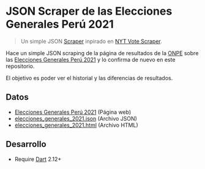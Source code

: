 # JSON Scraper de las Elecciones Generales Perú 2021

> Un simple JSON [Scraper](https://es.wikipedia.org/wiki/Web_scraping) inpirado en [NYT Vote Scraper](https://github.com/alex/nyt-2020-election-scraper).

Hace un simple JSON scraping de la página de resultados de la [ONPE](https://www.onpe.gob.pe/) sobre las [Elecciones Generales Perú 2021](https://www.resultados.eleccionesgenerales2021.pe/EG2021/EleccionesPresidenciales/RePres/T) y lo confirma de nuevo en este repositorio.

El objetivo es poder ver el historial y las diferencias de resultados.

## Datos

- [Elecciones Generales Perú 2021](https://joseluisq.github.io/peru-elecciones-generales-2021-scraper/elecciones_generales_2021.html) (Página web)
- [elecciones_generales_2021.json](elecciones_generales_2021.json) (Archivo JSON)
- [elecciones_generales_2021.html](elecciones_generales_2021.html) (Archivo HTML)

## Desarrollo 

- Require [Dart](https://dart.dev/) 2.12+
